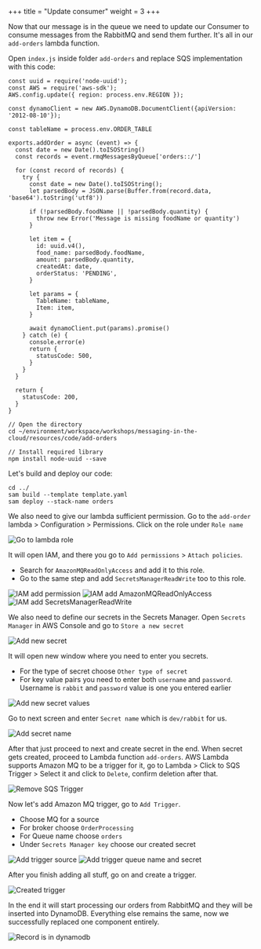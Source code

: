 +++
title = "Update consumer"
weight = 3
+++

Now that our message is in the queue we need to update our Consumer to consume messages from the RabbitMQ and send them further. It's all in our `add-orders` lambda function.

Open `index.js` inside folder `add-orders` and replace SQS implementation with this code:

```
const uuid = require('node-uuid');
const AWS = require('aws-sdk');
AWS.config.update({ region: process.env.REGION });

const dynamoClient = new AWS.DynamoDB.DocumentClient({apiVersion: '2012-08-10'});

const tableName = process.env.ORDER_TABLE

exports.addOrder = async (event) => {
  const date = new Date().toISOString()
  const records = event.rmqMessagesByQueue['orders::/']

  for (const record of records) {
    try {
      const date = new Date().toISOString();
      let parsedBody = JSON.parse(Buffer.from(record.data, 'base64').toString('utf8'))

      if (!parsedBody.foodName || !parsedBody.quantity) {
        throw new Error('Message is missing foodName or quantity')
      }

      let item = {
        id: uuid.v4(),
        food_name: parsedBody.foodName,
        amount: parsedBody.quantity,
        createdAt: date,
        orderStatus: 'PENDING',
      }

      let params = {
        TableName: tableName,
        Item: item,
      }

      await dynamoClient.put(params).promise()
    } catch (e) {
      console.error(e)
      return {
        statusCode: 500,
      }
    }
  }

  return {
    statusCode: 200,
  }
}

```

```
// Open the directory
cd ~/environment/workspace/workshops/messaging-in-the-cloud/resources/code/add-orders

// Install required library
npm install node-uuid --save
```

Let's build and deploy our code:

```
cd ../
sam build --template template.yaml
sam deploy --stack-name orders
```

We also need to give our lambda sufficient permission. Go to the `add-order` lambda > Configuration > Permissions. Click on the role under `Role name`

![Go to lambda role](/images/mq/lambda-role.png)

It will open IAM, and there you go to `Add permissions` > `Attach policies`.
  - Search for `AmazonMQReadOnlyAccess` and add it to this role.
  - Go to the same step and add `SecretsManagerReadWrite` too to this role.

![IAM add permission](/images/mq/iam-add-policy.png)
![IAM add AmazonMQReadOnlyAccess](/images/mq/iam-add-permission.png)
![IAM add SecretsManagerReadWrite](/images/mq/iam-add-permission-for-manager.png)

We also need to define our secrets in the Secrets Manager. Open `Secrets Manager` in AWS Console and go to `Store a new secret`

![Add new secret](/images/mq/add-secret.png)

It will open new window where you need to enter you secrets.
  - For the type of secret choose `Other type of secret`
  - For key value pairs you need to enter both `username` and `password`. Username is `rabbit` and `password` value is one you entered earlier

![Add new secret values](/images/mq/add-secret-values.png)

Go to next screen and enter `Secret name` which is `dev/rabbit` for us.

![Add secret name](/images/mq/add-secret-name.png)

After that just proceed to next and create secret in the end.
When secret gets created, proceed to Lambda function `add-orders`.
AWS Lambda supports Amazon MQ to be a trigger for it, go to Lambda > Click to SQS Trigger > Select it and click to `Delete`, confirm deletion after that.

![Remove SQS Trigger](/images/mq/remove-old-triggers.png)

Now let's add Amazon MQ trigger, go to `Add Trigger`.
  - Choose MQ for a source
  - For broker choose `OrderProcessing`
  - For Queue name choose `orders`
  - Under `Secrets Manager key` choose our created secret

![Add trigger source](/images/mq/add-trigger-source.png)
![Add trigger queue name and secret](/images/mq/add-trigger-queue-name-and-secret.png)

After you finish adding all stuff, go on and create a trigger.

![Created trigger](/images/mq/created-trigger.png)

In the end it will start processing our orders from RabbitMQ and they will be inserted into DynamoDB. Everything else remains the same, now we successfully replaced one component entirely.

![Record is in dynamodb](/images/mq/inserted-into-dynamo.png)
